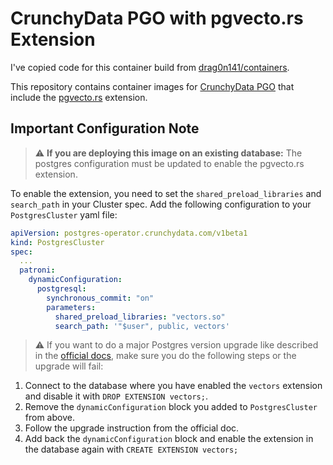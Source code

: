 # CrunchyData PGO with pgvecto.rs Extension
I've copied code for this container build from [drag0n141/containers](https://github.com/drag0n141/containers).

This repository contains container images for [CrunchyData PGO](https://github.com/CrunchyData/postgres-operator) that include the [pgvecto.rs](https://github.com/tensorchord/pgvecto.rs) extension.

## Important Configuration Note

> :warning: **If you are deploying this image on an existing database:** The postgres configuration must be updated to enable the pgvecto.rs extension. 

To enable the extension, you need to set the `shared_preload_libraries` and `search_path` in your Cluster spec. Add the following configuration to your `PostgresCluster` yaml file:

```yaml
apiVersion: postgres-operator.crunchydata.com/v1beta1
kind: PostgresCluster
spec:
  ...
  patroni:
    dynamicConfiguration:
      postgresql:
        synchronous_commit: "on"
        parameters:
          shared_preload_libraries: "vectors.so"
          search_path: '"$user", public, vectors'
```

> :warning: If you want to do a major Postgres version upgrade like described in the [official docs](https://access.crunchydata.com/documentation/postgres-operator/latest/guides/major-postgres-version-upgrade), make sure you do the following steps or the upgrade will fail:

1. Connect to the database where you have enabled the `vectors` extension and disable it with `DROP EXTENSION vectors;`.
2. Remove the `dynamicConfiguration` block you added to `PostgresCluster` from above.
3. Follow the upgrade instruction from the official doc.
4. Add back the `dynamicConfiguration` block and enable the extension in the database again with `CREATE EXTENSION vectors;`
